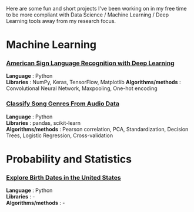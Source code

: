 Here are some fun and short projects I've been working on in my free time to be more compliant with Data Science / Machine Learning / Deep Learning tools away from my research focus.

# Machine Learning
### [American Sign Language Recognition with Deep Learning](https://github.com/LisaRivalin/Portfolio/blob/master/Machine%20Learning/ASL%20Recognition%20with%20Deep%20Learning/ASL.ipynb)
**Language** : Python  
**Libraries** : NumPy, Keras, TensorFlow, Matplotlib
**Algorithms/methods** : Convolutional Neural Network, Maxpooling, One-hot encoding

### [Classify Song Genres From Audio Data](https://github.com/LisaRivalin/Portfolio/blob/master/Machine%20Learning%20Projects/Classify%20Song%20Genres%20from%20Audio%20Data/notebook.ipynb)
**Language** : Python  
**Libraries** : pandas, scikit-learn  
**Algorithms/methods** : Pearson correlation, PCA, Standardization, Decision Trees, Logistic Regression, Cross-validation


# Probability and Statistics
### [Explore Birth Dates in the United States](https://github.com/LisaRivalin/Portfolio/blob/master/Probability%20%26%20Statistics/US%20Birth/Explore%20U.S%20Births.ipynb)
**Language** : Python  
**Libraries** : -  
**Algorithms/methods** : -

